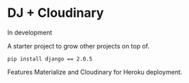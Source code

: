 # DJ + Cloudinary

In development

A starter project to grow other projects on top of.

    pip install django == 2.0.5
    
Features Materialize and Cloudinary for Heroku deployment. 
